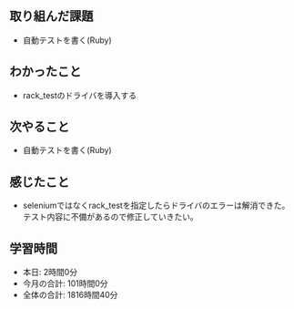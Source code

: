 ## 取り組んだ課題
- 自動テストを書く(Ruby)
## わかったこと
- rack_testのドライバを導入する
## 次やること
- 自動テストを書く(Ruby)
## 感じたこと
- seleniumではなくrack_testを指定したらドライバのエラーは解消できた。テスト内容に不備があるので修正していきたい。
## 学習時間
- 本日: 2時間0分
- 今月の合計: 101時間0分
- 全体の合計: 1816時間40分
